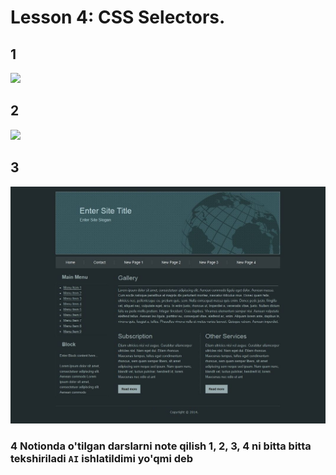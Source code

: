 # Lesson 4: CSS Selectors.

## 1 


![](https://miro.medium.com/v2/resize:fit:1400/1*PvBFXA31SKFL89pV0kGWuA.jpeg)

## 2

![](https://www.quackit.com/pix/html/templates/download/bootstrap/corporate-1a.png)


## 3
![alt text](image-2.png)

### 4  Notionda o'tilgan darslarni note qilish 1, 2, 3, 4 ni bitta bitta tekshiriladi `AI` ishlatildimi yo'qmi deb
